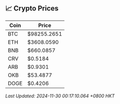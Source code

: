 ## 📈 Crypto Prices

| Coin | Price |
| ---- | ----- |
| BTC | $98255.2651 |
| ETH | $3608.0590 |
| BNB | $660.0857 |
| CRV | $0.5184 |
| ARB | $0.9301 |
| OKB | $53.4877 |
| DOGE | $0.4206 |

_Last Updated: 2024-11-30 00:17:10.064 +0800 HKT_